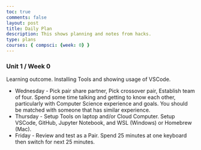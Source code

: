 ```yaml
---
toc: true
comments: false
layout: post
title: Daily Plan 
description: This shows planning and notes from hacks.
type: plans
courses: { compsci: {week: 0} }
---
```


### Unit 1 / Week 0
Learning outcome.  Installing Tools and showing usage of VSCode.
- Wednesday - Pick pair share partner, Pick crossover pair, Establish team of four.  Spend some time talking and getting to know each other, particularly with Computer Science experience and goals.  You should be matched with someone that has similar experience.
- Thursday - Setup Tools on laptop and/or Cloud Computer. Setup VSCode, GitHub, Jupyter Notebook, and WSL (Windows) or Homebrew (Mac).
- Friday - Review and test as a Pair. Spend 25 minutes at one keyboard then switch for next 25 minutes.

